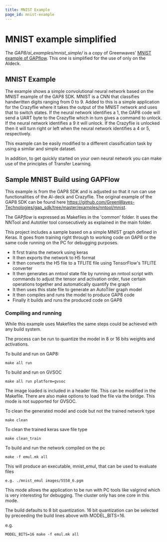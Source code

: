 ```yaml
---
title: MNIST Example
page_id: mnist-example
---
```


# MNIST example simplified

The *GAP8/ai_examples/mnist_simple/* is a copy of Greenwaves' [MNIST example of GAPflow](https://github.com/GreenWaves-Technologies/gap_sdk/tree/master/examples/nntool/mnist). This one is simplified for the use of only on the AIdeck.

## MNIST Example
The example shows a simple convolutional neural network based on the MNIST example of the GAP8 SDK. MNIST is a CNN that classifies handwritten digits ranging from 0 to 9. Added to this is a simple application for the Crazyflie where it takes the output of the MNIST network and uses that to switch states. If the neural network identifies a 1, the GAP8 code will send a UART byte to the Crazyflie which in turn gives a command to unlock. If the neural network identifies a 9 it will unlock. If the Crazyflie is unlocked then it will turn right or left when the neural network identifies a 4 or 5, respectively.

This example can be easily modified to a different classification task by using a similar and simple dataset. 

In addition, to get quickly started on your own neural network you can make use of the principles of Transfer Learning.

## Sample MNIST Build using GAPFlow

This example is from the GAP8 SDK and is adjusted so that it run can use functionalities of the AI-deck and Crazyflie. The original example of the GAP8 SDK can be found here https://github.com/GreenWaves-Technologies/gap_sdk/tree/master/examples/nntool/mnist.

The GAP*flow* is expressed as Makefiles in the 'common' folder. It uses the NNTool and Autotiler tool consecutively as explained in the main folder.

This project includes a sample based on a simple MNIST graph defined in Keras. It goes from training right through to working code on GAP8 or the same code running on the PC for debugging purposes.

<!-- In model_decl.mk the accuracy of a neural network can be increased by setting the epochs of the training.   -->

* It first trains the network using keras
* It then exports the network to H5 format
* It then converts the H5 file to a TFLITE file using TensorFlow's TFLITE converter
* It then generates an nntool state file by running an nntool script with commands to adjust the tensor and activation order, fuse certain operations together and automatically quantify the graph
* It then uses this state file to generate an AutoTiler graph model
* It then compiles and runs the model to produce GAP8 code
* Finally it builds and runs the produced code on GAP8

### Compiling and running 
While this example uses Makefiles the same steps could be achieved with any build system.

The process can be run to quantize the model in 8 or 16 bits weights and activations.

To build and run on GAP8:

    make all run

To build and run on GVSOC

    make all run platform=gvsoc

The image loaded is included in a header file. This can be modified in the Makefile. There are also make options to load the file via the bridge. This mode is not supported for GVSOC.

To clean the generated model and code but not the trained network type

    make clean

To clean the trained keras save file type

    make clean_train

To build and run the network compiled on the pc

    make -f emul.mk all

This will produce an executable, mnist_emul, that can be used to evaluate files

    e.g. ./mnist_emul images/5558_6.pgm 

This mode allows the application to be run with PC tools like valgrind which is very interesting for debugging.
The cluster only has one core in this mode.

The build defaults to 8 bit quantization. 16 bit quantization can be selected by preceeding the build lines above with MODEL_BITS=16.

e.g. 

    MODEL_BITS=16 make -f emul.mk all

